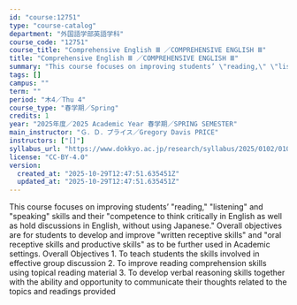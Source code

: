 ```yaml
---
id: "course:12751"
type: "course-catalog"
department: "外国語学部英語学科"
course_code: "12751"
course_title: "Comprehensive English Ⅲ ／COMPREHENSIVE ENGLISH Ⅲ"
title: "Comprehensive English Ⅲ ／COMPREHENSIVE ENGLISH Ⅲ"
summary: "This course focuses on improving students’ \"reading,\" \"listening\" and \"speaking\" skills and their \"competence to think c…"
tags: []
campus: ""
term: ""
period: "木4／Thu 4"
course_type: "春学期／Spring"
credits: 1
year: "2025年度／2025 Academic Year 春学期／SPRING SEMESTER"
main_instructor: "Ｇ．Ｄ．プライス／Gregory Davis PRICE"
instructors: ["[]"]
syllabus_url: "https://www.dokkyo.ac.jp/research/syllabus/2025/0102/0102_12751_ja_JP.html"
license: "CC-BY-4.0"
version:
  created_at: "2025-10-29T12:47:51.635451Z"
  updated_at: "2025-10-29T12:47:51.635451Z"
---
```

This course focuses on improving students’ "reading," "listening" and "speaking" skills and their "competence to think critically in English as well as hold discussions in English, without using Japanese." Overall objectives are for students to develop and improve "written receptive skills" and "oral receptive skills and productive skills" as to be further used in Academic settings. Overall Objectives 1. To teach students the skills involved in effective group discussion 2. To improve reading comprehension skills using topical reading material 3. To develop verbal reasoning skills together with the ability and opportunity to communicate their thoughts related to the topics and readings provided
